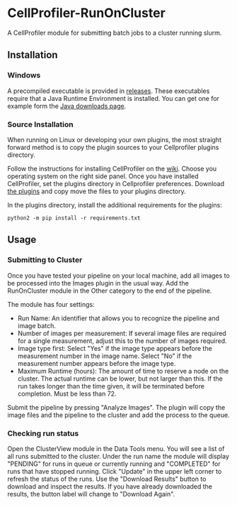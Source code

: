 # CellProfiler-RunOnCluster

A CellProfiler module for submitting batch jobs to a cluster running slurm.

## Installation
### Windows

A precompiled executable is provided in [releases](https://github.com/sa2c/CellProfiler-RunOnCluster/releases/download/v0.0.2/CellProfiler.exe). These executables require that a Java Runtime Environment is installed. You can get one for example form the [Java downloads page](https://www.java.com/en/download/). 

### Source Installation

When running on Linux or developing your own plugins, the most straight forward method is to copy the plugin sources to your Cellprofiler plugins directory.

Follow the instructions for installing CellProfiler on the [wiki](https://github.com/CellProfiler/CellProfiler/wiki). Choose you operating system on the right side panel. Once you have installed CellProfiler, set the plugins directory in Cellprofiler preferences. Download [the plugins](https://github.com/sa2c/CellProfiler-RunOnCluster/archive/master.zip) and copy move the files to your plugins directory.

In the plugins directory, install the additional requirements for the plugins:
```
python2 -m pip install -r requirements.txt
```

## Usage

### Submitting to Cluster

Once you have tested your pipeline on your local machine, add all images to be processed into the Images plugin in the usual way. Add the RunOnCluster module in the Other category to the end of the pipeline.

The module has four settings:
 * Run Name: An identifier that allows you to recognize the pipeline and image batch.
 * Number of images per measurement: If several image files are required for a single measurement, adjust this to the number of images required.
 * Image type first: Select "Yes" if the image type appears before the measurement number in the image name. Select "No" if the measurement number appears before the image type.
 * Maximum Runtime (hours): The amount of time to reserve a node on the cluster. The actual runtime can be lower, but not larger than this. If the run takes longer than the time given, it will be terminated before completion. Must be less than 72.

 Submit the pipeline by pressing "Analyze Images". The plugin will copy the image files and the pipeline to the cluster and add the process to the queue.

 ### Checking run status

 Open the ClusterView module in the Data Tools menu. You will see a list of all runs submitted to the cluster. Under the run name the module will display "PENDING" for runs in queue or currently running and "COMPLETED" for runs that have stopped running. Click "Update" in the upper left corner to refresh the status of the runs. Use the "Download Results" button to download and inspect the results.
 If you have already downloaded the results, the button label will change to "Download Again".




